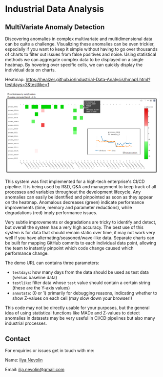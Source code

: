 # Industrial Data Analysis

## MultiVariate Anomaly Detection

Discovering anomalies in complex multivariate and multidimensional data can be quite a challenge. Visualizing these anomalies can be even trickier, especially if you want to keep it simple without having to go over thousands of charts to filter out issues from false positives and noise. Using statistical methods we can aggregate complex data to be displayed on a single heatmap. By hovering over specific cells, we can quickly display the individual data on charts.

Heatmap: https://healzer.github.io/Industrial-Data-Analysis/hmap1.html?testdays=3&testlike=1

![heatmap demo](img/hmap1.png)

This system was first implemented for a high-tech enterprise's CI/CD pipeline. It is being used by R&D, Q&A and management to keep track of all processes and variables throughout the development lifecycle. Any anomalies can easily be identified and pinpointed as soon as they appear on the heatmap. Anomalous decreases (green) indicate performance improvements (time, memory and parameter reductions), while degradations (red) imply performance issues.

Very subtle improvements or degradations are tricky to identify and detect, but overall the system has a very high accuracy. The best use of this system is for data that should remain static over time, it may not work very well if you have alternating/seasoned/wave-like data. Separate charts can be built for mapping GitHub commits to each individual data point, allowing the team to instantly pinpoint which code change caused which performance change.

The demo URL can contains three parameters:
- `testdays`: how many days from the data should be used as test data (versus baseline data)
- `testlike`: filter data whose `test` value should contain a certain string (these are the Y-axis values)
- `annotate`: (0 or 1) primarily for debugging reasons, indicating whether to show Z-values on each cell (may slow down your browser!)

This code may not be directly usable for your purposes, but the general idea of using statistical functions like MADe and Z-values to detect anomalies in datasets may be very useful in CI/CD pipelines but also many industrial processes.

## Contact

For enquiries or issues get in touch with me:

Name: [Ilya Nevolin](https://www.linkedin.com/in/iljanevolin/)

Email: ilja.nevolin@gmail.com
